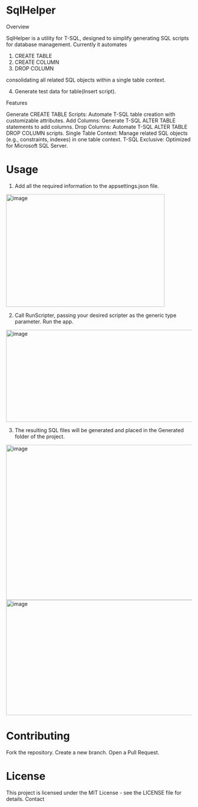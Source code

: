 # SqlHelper

Overview

SqlHelper is a utility for T-SQL, designed to simplify generating SQL scripts for database management. Currently it automates

1. CREATE TABLE
2. CREATE COLUMN
3. DROP COLUMN
   
  consolidating all related SQL objects within a single table context.

4. Generate test data for table(Insert script).


Features

Generate CREATE TABLE Scripts: Automate T-SQL table creation with customizable attributes.
Add Columns: Generate T-SQL ALTER TABLE statements to add columns.
Drop Columns: Automate T-SQL ALTER TABLE DROP COLUMN scripts.
Single Table Context: Manage related SQL objects (e.g., constraints, indexes) in one table context.
T-SQL Exclusive: Optimized for Microsoft SQL Server.

# Usage

1. Add all the required information to the appsettings.json file.

<img width="430" height="305" alt="image" src="https://github.com/user-attachments/assets/1a206543-49f5-4e5d-9091-8b68bc11adbb" />

2. Call RunScripter, passing your desired scripter as the generic type parameter. Run the app.

<img width="872" height="249" alt="image" src="https://github.com/user-attachments/assets/2c9f3429-b155-41c2-b331-b07056cba588" />

3. The resulting SQL files will be generated and placed in the Generated folder of  the project.

<img width="1764" height="420" alt="image" src="https://github.com/user-attachments/assets/57afbee9-089b-4d5a-9c8d-5c875ae1ee40" />

<img width="995" height="312" alt="image" src="https://github.com/user-attachments/assets/9a2cd89a-6935-4568-b4d9-725b43873593" />


# Contributing

Fork the repository.
Create a new branch.
Open a Pull Request.

# License

This project is licensed under the MIT License - see the LICENSE file for details.
Contact
